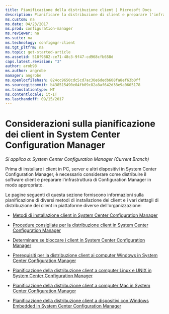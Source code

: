 ```yaml
---
title: Pianificazione della distribuzione client | Microsoft Docs
description: Pianificare la distribuzione di client e preparare l'infrastruttura in System Center Configuration Manager.
ms.custom: na
ms.date: 04/23/2017
ms.prod: configuration-manager
ms.reviewer: na
ms.suite: na
ms.technology: configmgr-client
ms.tgt_pltfrm: na
ms.topic: get-started-article
ms.assetid: 518f9882-ce71-48c3-9f47-cd968cfb658d
caps.latest.revision: "3"
author: arob98
ms.author: angrobe
manager: angrobe
ms.openlocfilehash: 824cc9650cdc5cd7ac30e6dedb608fa8ef63b0ff
ms.sourcegitcommit: b438515490e04fb09c82a8af642d38e9a0605178
ms.translationtype: HT
ms.contentlocale: it-IT
ms.lasthandoff: 09/15/2017
---
```

# <a name="planning-considerations-for-deploying-clients-in-system-center-configuration-manager"></a>Considerazioni sulla pianificazione dei client in System Center Configuration Manager

*Si applica a: System Center Configuration Manager (Current Branch)*

Prima di installare i client in PC, server e altri dispositivi in System Center Configuration Manager, è necessario considerare come distribuire il software client e preparare l'infrastruttura di Configuration Manager in modo appropriato.  

 Le pagine seguenti di questa sezione forniscono informazioni sulla pianificazione di diversi metodi di installazione dei client e i vari dettagli di distribuzione dei client in piattaforme diverse dell'organizzazione:  

-   [Metodi di installazione client in System Center Configuration Manager](../../../../core/clients/deploy/plan/client-installation-methods.md)  

-   [Procedure consigliate per la distribuzione client in System Center Configuration Manager](../../../../core/clients/deploy/plan/best-practices-for-client-deployment.md)  

-   [Determinare se bloccare i client in System Center Configuration Manager](../../../../core/clients/deploy/plan/determine-whether-to-block-clients.md)  

-   [Prerequisiti per la distribuzione client ai computer Windows in System Center Configuration Manager](../../../../core/clients/deploy/prerequisites-for-deploying-clients-to-windows-computers.md)  

-   [Pianificazione della distribuzione client a computer Linux e UNIX in System Center Configuration Manager](../../../../core/clients/deploy/plan/planning-for-client-deployment-to-linux-and-unix-computers.md)  

-   [Pianificazione della distribuzione client a computer Mac in System Center Configuration Manager](../../../../core/clients/deploy/plan/planning-for-client-deployment-to-mac-computers.md)  

-   [Pianificazione della distribuzione client a dispositivi con Windows Embedded in System Center Configuration Manager](../../../../core/clients/deploy/plan/planning-for-client-deployment-to-windows-embedded-devices.md)  
